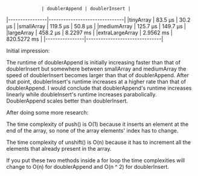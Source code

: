                  | doublerAppend | doublerInsert |
|----------------|-------------------------------|
|tinyArray       | 83.5 μs       | 30.2 μs       |
|smallArray      | 119.5 μs      | 50.8 μs       |
|mediumArray     | 125.7 μs      | 149.7 μs      |
|largeArray      | 458.2 μs      | 8.2297 ms     |
|extraLargeArray | 2.9562 ms     | 820.5272 ms   |
|----------------|-------------------------------|

Initial impression:

The runtime of doublerAppend is initially increasing faster than that of 
doublerInsert but somewhere between smallArray and mediumArray the speed of 
doublerInsert becomes larger than that of doublerAppend. After that point, 
doublerInsert's runtime increases at a higher rate than that of doublerAppend. 
I would conclude that doublerAppend's runtime increases linearly while 
doubleInsert's runtime increases parabolically. DoublerAppend scales better 
than doublerInsert.

After doing some more research:

The time complexity of push() is O(1) because it inserts an element at the end 
of the array, so none of the array elements' index has to change.

The time complexity of unshift() is O(n) because it has to increment all the 
elements that already present in the array.

If you put these two methods inside a for loop the time complexities will change 
to O(n) for doublerAppend and O(n ^ 2) for doublerInsert.



